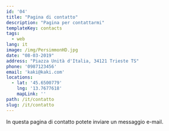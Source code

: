 ```yaml
---
id: '04'
title: "Pagina di contatto"
description: "Pagina per contattarmi"
templateKey: contacts
tags:
  - web
lang: it
image: /img/PersimmonHD.jpg
date: "08-03-2019"
address: "Piazza Unità d'Italia, 34121 Trieste TS"
phone: '0987123456'
email: 'kaki@kaki.com'
locations:
  - lat: '45.6500779'
    lng: '13.7677618'
    mapLink: ''
path: /it/contatto
slug: /it/contatto
---
```


In questa pagina di contatto potete inviare un messaggio e-mail.
